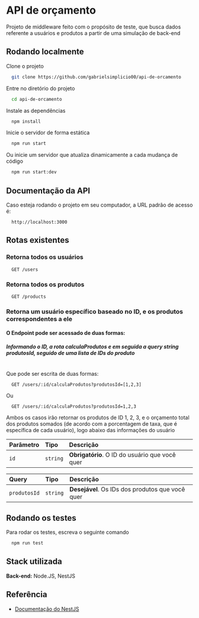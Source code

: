
# API de orçamento

Projeto de middleware feito com o propósito de teste, que busca dados referente a usuários e produtos a partir de uma simulação de back-end
## Rodando localmente

Clone o projeto

```bash
  git clone https://github.com/gabrielsimplicio00/api-de-orcamento
```

Entre no diretório do projeto

```bash
  cd api-de-orcamento
```

Instale as dependências

```bash
  npm install
```

Inicie o servidor de forma estática

```bash
  npm run start
```

Ou inicie um servidor que atualiza dinamicamente a cada mudança de código

```bash
  npm run start:dev
```

## Documentação da API

Caso esteja rodando o projeto em seu computador, a URL padrão de acesso é:

```http
  http://localhost:3000
```

## Rotas existentes

### Retorna todos os usuários

```http
  GET /users
```

### Retorna todos os produtos

```http
  GET /products
```

### Retorna um usuário específico baseado no ID, e os produtos correspondentes a ele

#### O Endpoint pode ser acessado de duas formas:

##### Informando o ID, a rota calculaProdutos e em seguida a query string produtosId, seguido de uma lista de IDs do produto     
#

Que pode ser escrita de duas formas:

```http
  GET /users/:id/calculaProdutos?produtosId=[1,2,3]
```

Ou

```http
  GET /users/:id/calculaProdutos?produtosId=1,2,3
```

Ambos os casos irão retornar os produtos de ID 1, 2, 3, e o orçamento total dos produtos somados (de acordo com a porcentagem de taxa, que é específica de cada usuário), logo abaixo das informações do usuário

| Parâmetro   | Tipo       | Descrição                                   |
| :---------- | :--------- | :------------------------------------------ |
| `id`      | `string` | **Obrigatório**. O ID do usuário que você quer |

| Query   | Tipo       | Descrição                                   |
| :---------- | :--------- | :------------------------------------------ |
| `produtosId`      | `string` | **Desejável**. Os IDs dos produtos que você quer |


## Rodando os testes

Para rodar os testes, escreva o seguinte comando

```bash
  npm run test
```


## Stack utilizada

**Back-end:** Node.JS, NestJS


## Referência

 - [Documentação do NestJS](https://docs.nestjs.com/)

